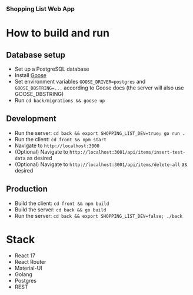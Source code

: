 ### Shopping List Web App ###

# How to build and run

## Database setup
* Set up a PostgreSQL database
* Install [Goose](https://github.com/pressly/goose)
* Set environment variables `GOOSE_DRIVER=postgres` and `GOOSE_DBSTRING=...` according to Goose docs (the server will also use GOOSE_DBSTRING)
* Run `cd back/migrations && goose up`

## Development
* Run the server: `cd back && export SHOPPING_LIST_DEV=true; go run .`
* Run the client: `cd front && npm start`
* Navigate to `http://localhost:3000`
* (Optional) Navigate to `http://localhost:3001/api/items/insert-test-data` as desired
* (Optional) Navigate to `http://localhost:3001/api/items/delete-all` as desired

## Production
* Build the client: `cd front && npm build`
* Build the server: `cd back && go build`
* Run the server: `cd back && export SHOPPING_LIST_DEV=false; ./back`

# Stack
* React 17
* React Router
* Material-UI
* Golang
* Postgres
* REST